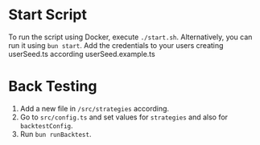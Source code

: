 # Start Script
To run the script using Docker, execute `./start.sh`. Alternatively, you can run it using `bun start`. Add the credentials to your users creating userSeed.ts according userSeed.example.ts

# Back Testing
1. Add a new file in  `/src/strategies` according.
2. Go to `src/config.ts` and set values for `strategies` and also for `backtestConfig`.
3. Run `bun runBacktest`.





